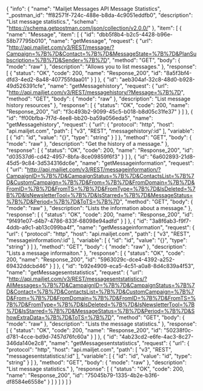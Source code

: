 {
  "info": {
    "name": "Mailjet Messages API Message Statistics",
    "_postman_id": "ff82571f-724c-488e-b8da-4c9051eddfb0",
    "description": "List message statistics.",
    "schema": "https://schema.getpostman.com/json/collection/v2.0.0/"
  },
  "item": [
    {
      "name": "Message",
      "item": [
        {
          "id": "dbb5f8b4-b2c5-4428-b96e-58b77795b010",
          "name": "getMessage",
          "request": {
            "url": "http://api.mailjet.com/v3/REST/message/?Campaign=%7B%7D&Contact=%7B%7D&MessageState=%7B%7D&PlanSubscription=%7B%7D&Sender=%7B%7D",
            "method": "GET",
            "body": {
              "mode": "raw"
            },
            "description": "Allows you to list messages."
          },
          "response": [
            {
              "status": "OK",
              "code": 200,
              "name": "Response_200",
              "id": "8a5f3bf4-dfd3-4ed2-8a48-407755fdaa01"
            }
          ]
        },
        {
          "id": "aeb304af-32c8-48d0-b928-49d526391cfe",
          "name": "getMessagehistory",
          "request": {
            "url": "http://api.mailjet.com/v3/REST/messagehistory/?Message=%7B%7D",
            "method": "GET",
            "body": {
              "mode": "raw"
            },
            "description": "List message history resources"
          },
          "response": [
            {
              "status": "OK",
              "code": 200,
              "name": "Response_200",
              "id": "f3c493b2-9099-45c5-b018-b8d05c31fe37"
            }
          ]
        },
        {
          "id": "ff00bfba-7f7d-4ee8-bb20-ba59a056eda5",
          "name": "getMessagehistory",
          "request": {
            "url": {
              "protocol": "http",
              "host": "api.mailjet.com",
              "path": [
                "v3",
                "REST",
                "messagehistory/:id"
              ],
              "variable": [
                {
                  "id": "id",
                  "value": "{}",
                  "type": "string"
                }
              ]
            },
            "method": "GET",
            "body": {
              "mode": "raw"
            },
            "description": "Get the history of a message."
          },
          "response": [
            {
              "status": "OK",
              "code": 200,
              "name": "Response_200",
              "id": "d03537d6-cd42-4957-8bfa-8ce09859f6f3"
            }
          ]
        },
        {
          "id": "6a602893-21d8-45d5-9c84-3d534316dc6e",
          "name": "getMessageinformation",
          "request": {
            "url": "http://api.mailjet.com/v3/REST/messageinformation/?CampaignID=%7B%7D&CampaignStatus=%7B%7D&ContactsList=%7B%7D&CustomCampaign=%7B%7D&From=%7B%7D&FromDomain=%7B%7D&FromID=%7B%7D&FromTS=%7B%7D&FromType=%7B%7D&IsDeleted=%7B%7D&IsNewsletterTool=%7B%7D&IsStarred=%7B%7D&MessageStatus=%7B%7D&Period=%7B%7D&ToTS=%7B%7D",
            "method": "GET",
            "body": {
              "mode": "raw"
            },
            "description": "Lists the information about a message."
          },
          "response": [
            {
              "status": "OK",
              "code": 200,
              "name": "Response_200",
              "id": "9f491e07-d4b7-4786-833f-68098e94adfd"
            }
          ]
        },
        {
          "id": "3a8f6ab3-f9f7-4ddb-a9c1-ab13c099ba4f",
          "name": "getMessageinformation",
          "request": {
            "url": {
              "protocol": "http",
              "host": "api.mailjet.com",
              "path": [
                "v3",
                "REST",
                "messageinformation/:id"
              ],
              "variable": [
                {
                  "id": "id",
                  "value": "{}",
                  "type": "string"
                }
              ]
            },
            "method": "GET",
            "body": {
              "mode": "raw"
            },
            "description": "Lists a message informaiton."
          },
          "response": [
            {
              "status": "OK",
              "code": 200,
              "name": "Response_200",
              "id": "5963029c-dce4-4392-a252-69432ddcbd46"
            }
          ]
        },
        {
          "id": "b92e4909-eca5-4c51-a0a8-8d4c839a4f53",
          "name": "getMessagesentstatistics",
          "request": {
            "url": "http://api.mailjet.com/v3/REST/messagesentstatistics/?AllMessages=%7B%7D&CampaignID=%7B%7D&CampaignStatus=%7B%7D&Contact=%7B%7D&ContactsList=%7B%7D&CustomCampaign=%7B%7D&From=%7B%7D&FromDomain=%7B%7D&FromID=%7B%7D&FromTS=%7B%7D&FromType=%7B%7D&IsDeleted=%7B%7D&IsNewsletterTool=%7B%7D&IsStarred=%7B%7D&MessageStatus=%7B%7D&Period=%7B%7D&ShowExtraData=%7B%7D&ToTS=%7B%7D",
            "method": "GET",
            "body": {
              "mode": "raw"
            },
            "description": "Lists the message statistics."
          },
          "response": [
            {
              "status": "OK",
              "code": 200,
              "name": "Response_200",
              "id": "50238f0c-d781-4cce-bd9d-7457d76fc60a"
            }
          ]
        },
        {
          "id": "4ab23cd2-e6fe-4ac3-8c27-346da140e2c8",
          "name": "getMessagesentstatistics",
          "request": {
            "url": {
              "protocol": "http",
              "host": "api.mailjet.com",
              "path": [
                "v3",
                "REST",
                "messagesentstatistics/:id"
              ],
              "variable": [
                {
                  "id": "id",
                  "value": "id",
                  "type": "string"
                }
              ]
            },
            "method": "GET",
            "body": {
              "mode": "raw"
            },
            "description": "List message statistics."
          },
          "response": [
            {
              "status": "OK",
              "code": 200,
              "name": "Response_200",
              "id": "75045b79-1335-4b2e-b3f6-df8584e6558e"
            }
          ]
        }
      ]
    }
  ]
}